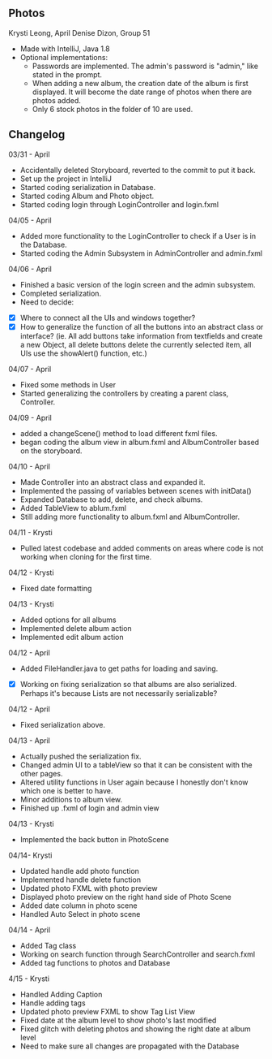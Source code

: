 ## Photos
Krysti Leong, April Denise Dizon, Group 51
* Made with IntelliJ, Java 1.8
* Optional implementations:
    - Passwords are implemented. The admin's password is "admin," like stated in the prompt.
    - When adding a new album, the creation date of the album is first displayed. It will become the date range of photos when there are photos added.
    - Only 6 stock photos in the folder of 10 are used.


## Changelog

03/31 - April
* Accidentally deleted Storyboard, reverted to the commit to put it back.
* Set up the project in IntelliJ
* Started coding serialization in Database.
* Started coding Album and Photo object.
* Started coding login through LoginController and login.fxml

04/05 - April
* Added more functionality to the LoginController to check if a User is in the Database.
* Started coding the Admin Subsystem in AdminController and admin.fxml

04/06 - April
* Finished a basic version of the login screen and the admin subsystem.
* Completed serialization.
* Need to decide:
- [X] Where to connect all the UIs and windows together?
- [X] How to generalize the function of all the buttons into an abstract class or interface? (ie. All add buttons take information from textfields and create a new Object, all delete buttons delete the currently selected item, all UIs use the showAlert() function, etc.)

04/07 - April
* Fixed some methods in User
* Started generalizing the controllers by creating a parent class, Controller.

04/09 - April
* added a changeScene() method to load different fxml files.
* began coding the album view in album.fxml and AlbumController based on the storyboard.

04/10 - April
* Made Controller into an abstract class and expanded it. 
* Implemented the passing of variables between scenes with initData()
* Expanded Database to add, delete, and check albums.
* Added TableView to ablum.fxml
* Still adding more functionality to album.fxml and AlbumController.

04/11 - Krysti
* Pulled latest codebase and added comments on areas where code is not working when cloning for the first time.

04/12 - Krysti
* Fixed date formatting

04/13 - Krysti
* Added options for all albums
* Implemented delete album action
* Implemented edit album action

04/12 - April
* Added FileHandler.java to get paths for loading and saving.
* [X] Working on fixing serialization so that albums are also serialized. Perhaps it's because Lists are not necessarily serializable?

04/12 - April
* Fixed serialization above.

04/13 - April
* Actually pushed the serialization fix.
* Changed admin UI to a tableView so that it can be consistent with the other pages.
* Altered utility functions in User again because I honestly don't know which one is better to have.
* Minor additions to album view.
* Finished up .fxml of login and admin view

04/13 - Krysti
* Implemented the back button in PhotoScene

04/14- Krysti
* Updated handle add photo function
* Implemented handle delete function
* Updated photo FXML with photo preview
* Displayed photo preview on the right hand side of Photo Scene
* Added date column in photo scene
* Handled Auto Select in photo scene

04/14 - April
* Added Tag class
* Working on search function through SearchController and search.fxml
* Added tag functions to photos and Database

4/15 - Krysti
* Handled Adding Caption
* Handle adding tags
* Updated photo preview FXML to show Tag List View
* Fixed date at the album level to show photo's last modified
* Fixed glitch with deleting photos and showing the right date at album level
* Need to make sure all changes are propagated with the Database